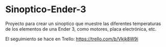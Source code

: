 # Sinoptico-Ender-3
Proyecto para crear un sinoptico que muestre las diferentes temperaturas de los elementos de una Ender 3, como motores, placa electrónica, etc.

El seguimiento se hace en Trello:
https://trello.com/b/Vkjk8W9i

